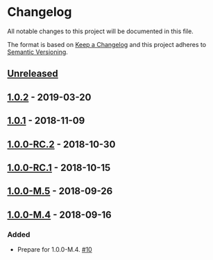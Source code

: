 # Changelog

All notable changes to this project will be documented in this file.

The format is based on [Keep a Changelog](http://keepachangelog.com/)
and this project adheres to [Semantic Versioning](http://semver.org/).

## [Unreleased](https://github.com/atomist/sdm-pack-checkstyle/compare/1.0.2...HEAD)

## [1.0.2](https://github.com/atomist/sdm-pack-checkstyle/compare/1.0.1...1.0.2) - 2019-03-20

## [1.0.1](https://github.com/atomist/sdm-pack-checkstyle/compare/1.0.0-RC.2...1.0.1) - 2018-11-09

## [1.0.0-RC.2](https://github.com/atomist/sdm-pack-checkstyle/compare/1.0.0-RC.1...1.0.0-RC.2) - 2018-10-30

## [1.0.0-RC.1](https://github.com/atomist/sdm-pack-checkstyle/compare/1.0.0-M.5...1.0.0-RC.1) - 2018-10-15

## [1.0.0-M.5](https://github.com/atomist/sdm-pack-checkstyle/compare/1.0.0-M.4...1.0.0-M.5) - 2018-09-26

## [1.0.0-M.4](https://github.com/atomist/sdm-pack-checkstyle/tree/1.0.0-M.4) - 2018-09-16

### Added

-   Prepare for 1.0.0-M.4. [#10](https://github.com/atomist/sdm-pack-checkstyle/issues/10)
